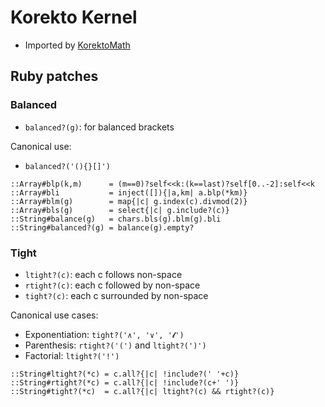 # Korekto Kernel

* Imported by [KorektoMath](KorektoMath.md)

## Ruby patches

### Balanced

* `balanced?(g)`: for balanced brackets

Canonical use:

* `balanced?('(){}[]')`
```korekto
::Array#blp(k,m)      = (m==0)?self<<k:(k==last)?self[0..-2]:self<<k
::Array#bli           = inject([]){|a,km| a.blp(*km)}
::Array#blm(g)        = map{|c| g.index(c).divmod(2)}
::Array#bls(g)        = select{|c| g.include?(c)}
::String#balance(g)   = chars.bls(g).blm(g).bli
::String#balanced?(g) = balance(g).empty?
```
### Tight

* `ltight?(c)`: each c follows non-space
* `rtight?(c)`: each c followed by non-space
* `tight?(c)`: each c surrounded by non-space

Canonical use cases:

* Exponentiation: `tight?('∧', '∨', '𝓵')`
* Parenthesis: `rtight?('(')` and `ltight?(')')`
* Factorial: `ltight?('!')`
```korekto
::String#ltight?(*c) = c.all?{|c| !include?(' '+c)}
::String#rtight?(*c) = c.all?{|c| !include?(c+' ')}
::String#tight?(*c)  = c.all?{|c| ltight?(c) && rtight?(c)}
```
